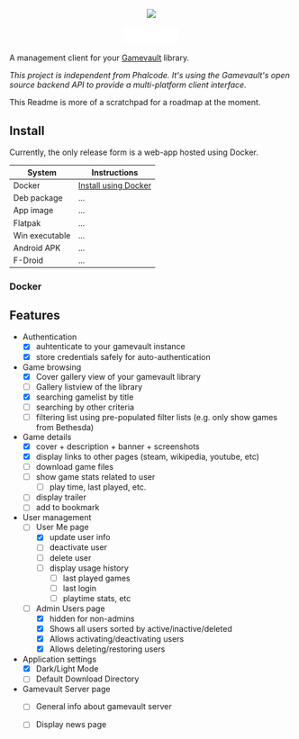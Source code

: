<p align="center">
<img src="assets/Key-Logo_Diagonal.png" width="10%" />
</p>

<p align="center">
<img src="assets/clavis_white.svg" width="20%" />
</p>

A management client for your [Gamevault](https://gamevau.lt) library.

_This project is independent from Phalcode. It's using the Gamevault's open source backend API to provide a multi-platform client interface._


This Readme is more of a scratchpad for a roadmap at the moment.

## Install

Currently, the only release form is a web-app hosted using Docker.

| System | Instructions |
| ------ | ----- |
| Docker | [Install using Docker](#docker) |
| Deb package | ... |
| App image | ... |
| Flatpak | ... |
| Win executable | ... |
| Android APK | ... |
| F-Droid | ... |


### Docker

## Features

- Authentication
  - [x] auhtenticate to your gamevault instance
  - [x] store credentials safely for auto-authentication
- Game browsing
  - [x] Cover gallery view of your gamevault library
  - [ ] Gallery listview of the library
  - [x] searching gamelist by title
  - [ ] searching by other criteria
  - [ ] filtering list using pre-populated filter lists (e.g. only show games from Bethesda)
- Game details
  - [x] cover + description + banner + screenshots
  - [x] display links to other pages (steam, wikipedia, youtube, etc)
  - [ ] download game files
  - [ ] show game stats related to user
    - [ ] play time, last played, etc.
  - [ ] display trailer
  - [ ] add to bookmark
- User management
  - [ ] User Me page
    - [x] update user info
    - [ ] deactivate user
    - [ ] delete user
    - [ ] display usage history
      - [ ] last played games
      - [ ] last login
      - [ ] playtime stats, etc
  - [ ] Admin Users page
    - [x] hidden for non-admins
    - [x] Shows all users sorted by active/inactive/deleted
    - [x] Allows activating/deactivating users
    - [x] Allows deleting/restoring users
- Application settings
  - [x] Dark/Light Mode
  - [ ] Default Download Directory
- Gamevault Server page
  - [ ] General info about gamevault server
  - [ ] Display news page

